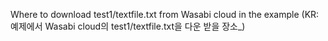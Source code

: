 Where to download test1/textfile.txt from Wasabi cloud in the example
(KR:예제에서 Wasabi cloud의 test1/textfile.txt을 다운 받을 장소\_)
